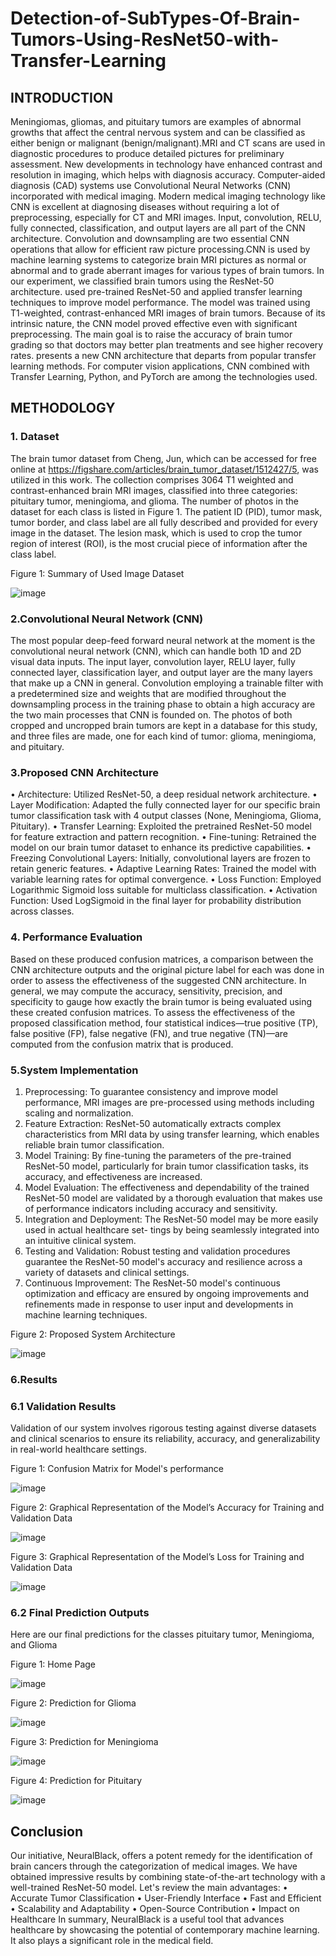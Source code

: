 # Detection-of-SubTypes-Of-Brain-Tumors-Using-ResNet50-with-Transfer-Learning
## INTRODUCTION
Meningiomas, gliomas, and pituitary tumors are examples of abnormal growths that affect the central nervous system and can be classified as either benign or malignant (benign/malignant).MRI and CT scans are used in diagnostic procedures to produce detailed pictures for preliminary assessment. New developments in technology have enhanced contrast and resolution in imaging, which helps with diagnosis accuracy. Computer-aided diagnosis (CAD) systems use Convolutional Neural Networks (CNN) incorporated with medical imaging. Modern medical imaging technology like CNN is excellent at diagnosing diseases without requiring a lot of preprocessing, especially for CT and MRI images. Input, convolution, RELU, fully connected, classification, and output layers are all part of the CNN architecture. Convolution and downsampling are two essential CNN operations that allow for efficient raw picture processing.CNN is used by machine learning systems to categorize brain MRI pictures as normal or abnormal and to grade aberrant images for various types of brain tumors. In our experiment, we classified brain tumors using the ResNet-50 architecture. used pre-trained ResNet-50 and applied transfer learning techniques to improve model performance. The model was trained using T1-weighted, contrast-enhanced MRI images of brain tumors. Because of its intrinsic nature, the CNN model proved effective even with significant preprocessing. The main goal is to raise the accuracy of brain tumor grading so that doctors may better plan treatments and see higher recovery rates. presents a new CNN architecture that departs from popular transfer learning methods.
For computer vision applications, CNN combined with Transfer Learning, Python, and PyTorch are among the technologies used.

## METHODOLOGY
### 1. Dataset
The brain tumor dataset from Cheng, Jun, which can be accessed for free online at https://figshare.com/articles/brain_tumor_dataset/1512427/5, was utilized in this work. The collection comprises 3064 T1 weighted and contrast-enhanced brain MRI images, classified into three categories: pituitary tumor, meningioma, and glioma. The number of photos in the dataset for each class is listed in Figure 1. The patient ID (PID), tumor mask, tumor border, and class label are all fully described and provided for every image in the dataset. The lesion mask, which is used to crop the tumor region of interest (ROI), is the most crucial piece of information after the class label.

Figure 1: Summary of Used Image Dataset

![image](https://github.com/ImVijayKumar/Detection-of-SubTypes-Of-Brain-Tumors-Using-ResNet50-with-Transfer-Learning/assets/142383380/347db50f-c3bb-48ce-9e41-63d63f69a676)

### 2.Convolutional Neural Network (CNN)
The most popular deep-feed forward neural network at the moment is the convolutional neural network (CNN), which can handle both 1D and 2D visual data inputs. The input layer, convolution layer, RELU layer, fully connected layer, classification layer, and output layer are the many layers that make up a CNN in general. Convolution employing a trainable filter with a predetermined size and weights that are
modified throughout the downsampling process in the training phase to obtain a high accuracy are the two main processes that CNN is founded on. The photos of both cropped and uncropped brain tumors are kept in a database for this study, and three files are made, one for each kind of tumor: glioma, meningioma, and pituitary.
### 3.Proposed CNN Architecture
•	Architecture: Utilized ResNet-50, a deep residual network architecture.
•	Layer Modification: Adapted the fully connected layer for our specific brain tumor classification task with 4 output classes (None, Meningioma, Glioma, Pituitary).
•	Transfer Learning: Exploited the pretrained ResNet-50 model for feature extraction and pattern recognition.
•	Fine-tuning: Retrained the model on our brain tumor dataset to enhance its predictive capabilities.
•	Freezing Convolutional Layers: Initially, convolutional layers are frozen to retain generic features.
•	Adaptive Learning Rates: Trained the model with variable learning rates for optimal convergence.
•	Loss Function: Employed Logarithmic Sigmoid loss suitable for multiclass classification.
•	Activation Function: Used LogSigmoid in the final layer for probability distribution across classes.
### 4. Performance Evaluation
Based on these produced confusion matrices, a comparison between the CNN architecture outputs and the original picture label for each was done in order to assess the effectiveness of the suggested CNN architecture. In general, we may compute the accuracy, sensitivity, precision, and specificity to gauge how exactly the brain tumor is being evaluated using these created confusion matrices. To assess the effectiveness of the proposed classification method, four statistical indices—true positive (TP), false positive (FP), false negative (FN), and true negative (TN)—are computed from the confusion matrix that is produced.
### 5.System Implementation
1.	Preprocessing: To guarantee consistency and improve model performance, MRI images are pre-processed using methods including scaling and normalization.
2.	Feature Extraction: ResNet-50 automatically extracts complex characteristics from MRI data by using transfer learning, which enables reliable brain tumor classification.
3.	Model Training: By fine-tuning the parameters of the pre-trained ResNet-50 model, particularly for brain tumor classification tasks, its accuracy, and effectiveness are increased.
4.	Model Evaluation: The effectiveness and dependability of the trained ResNet-50 model are validated by a thorough evaluation that makes use of performance indicators including accuracy and sensitivity.
 5.	Integration and Deployment: The ResNet-50 model may be more easily used in actual healthcare set- tings by being seamlessly integrated into an intuitive clinical system.
6.	Testing and Validation: Robust testing and validation procedures guarantee the ResNet-50 model's accuracy and resilience across a variety of datasets and clinical settings.
7.	Continuous Improvement: The ResNet-50 model's continuous optimization and efficacy are ensured by ongoing improvements and refinements made in response to user input and developments in machine learning techniques.

Figure 2: Proposed System Architecture

![image](https://github.com/ImVijayKumar/Detection-of-SubTypes-Of-Brain-Tumors-Using-ResNet50-with-Transfer-Learning/assets/142383380/59df1ab8-d81b-4a02-80e2-d0c4ee3fb4f7)

### 6.Results
### 6.1	Validation Results
Validation of our system involves rigorous testing against diverse datasets and clinical scenarios to ensure its reliability, accuracy, and generalizability in real-world healthcare settings.

Figure 1: Confusion Matrix for Model's performance

![image](https://github.com/ImVijayKumar/Detection-of-SubTypes-Of-Brain-Tumors-Using-ResNet50-with-Transfer-Learning/assets/142383380/eaf15b44-9f78-41e2-bbd5-94b3fa0f8b0d)

Figure 2: Graphical Representation of the Model’s Accuracy for Training and Validation Data

![image](https://github.com/ImVijayKumar/Detection-of-SubTypes-Of-Brain-Tumors-Using-ResNet50-with-Transfer-Learning/assets/142383380/fe5a733b-e2cc-4e45-bc2d-4fc125ff8597)

Figure 3: Graphical Representation of the Model’s Loss for Training and Validation Data

![image](https://github.com/ImVijayKumar/Detection-of-SubTypes-Of-Brain-Tumors-Using-ResNet50-with-Transfer-Learning/assets/142383380/07fcadde-1106-4013-ac3a-fecd4f8b787b)

### 6.2	Final Prediction Outputs
Here are our final predictions for the classes pituitary tumor, Meningioma, and Glioma

Figure 1: Home Page

![image](https://github.com/ImVijayKumar/Detection-of-SubTypes-Of-Brain-Tumors-Using-ResNet50-with-Transfer-Learning/assets/142383380/86eaa313-fb23-4dbe-937a-f8c05b04bde1)

Figure 2: Prediction for Glioma

![image](https://github.com/ImVijayKumar/Detection-of-SubTypes-Of-Brain-Tumors-Using-ResNet50-with-Transfer-Learning/assets/142383380/38d61232-4746-4de0-97f1-ca5b81fd72ac)

Figure 3: Prediction for Meningioma

![image](https://github.com/ImVijayKumar/Detection-of-SubTypes-Of-Brain-Tumors-Using-ResNet50-with-Transfer-Learning/assets/142383380/53e5a3aa-4102-4ce4-b328-9cff38ec7a81)

Figure 4: Prediction for Pituitary

![image](https://github.com/ImVijayKumar/Detection-of-SubTypes-Of-Brain-Tumors-Using-ResNet50-with-Transfer-Learning/assets/142383380/cd09cead-d455-4ab6-8d15-03ffea351436)

## Conclusion
Our initiative, NeuralBlack, offers a potent remedy for the identification of brain cancers through the categorization of medical images. We have obtained impressive results by combining state-of-the-art technology with a well-trained ResNet-50 model. Let's review the main advantages:
•	Accurate Tumor Classification
•	User-Friendly Interface
•	Fast and Efficient
•	Scalability and Adaptability
•	Open-Source Contribution
•	Impact on Healthcare
In summary, NeuralBlack is a useful tool that advances healthcare by showcasing the potential of contemporary machine learning. It also plays a significant role in the medical field.


